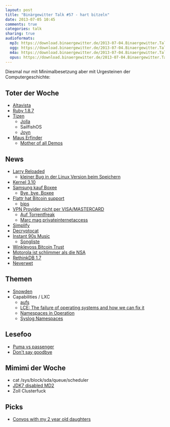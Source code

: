 ```yaml
---
layout: post
title: "Binärgewitter Talk #57 - hart bitzeln"
date: 2013-07-05 10:45
comments: true
categories: talk
sharing: true
audioformats:
  mp3: https://download.binaergewitter.de/2013-07-04.Binaergewitter.Talk.57.mp3
  ogg: https://download.binaergewitter.de/2013-07-04.Binaergewitter.Talk.57.ogg
  m4a: https://download.binaergewitter.de/2013-07-04.Binaergewitter.Talk.57.m4a
  opus: https://download.binaergewitter.de/2013-07-04.Binaergewitter.Talk.57.opus
---
```

Diesmal nur mit Minimalbesetzung aber mit Urgesteinen der Computergeschichte:

## Toter der Woche
* [Altavista](http://de.altavista.com/)
* [Ruby 1.8.7](http://www.ruby-lang.org/en/news/2013/06/30/we-retire-1-8-7/)
* [Tizen](http://www.mobilegeeks.de/betriebssystem-alternative-tizen-so-gut-wie-tot/)
    - [Jolla](http://jolla.com/)
    - SailfishOS
    - [Joyn](http://de.wikipedia.org/wiki/Joyn)
* [Maus Erfinder](http://www.ietf.org/mail-archive/web/ietf/current/msg80472.html)
    * [Mother of all Demos](https://www.youtube.com/watch?v=yJDv-zdhzMY)

## News
* [Larry Reloaded](https://www.replaygamesinc.com/)
    - [kleiner Bug in der Linux Version beim
Speichern](http://www.bitblokes.de/2013/07/leisure-suit-larry-in-the-land-of-the-lounge-lizards-reloaded-nach-speichern-und-laden-unter-linux-ist-larry-verschwunden/)
 * [Kernel 3.10](http://kernelnewbies.org/Linux_3.10)
* [Samsung kauf Boxee](http://www.heise.de/newsticker/meldung/Samsung-schluckt-Boxee-1911159.html)
    - [Bye, bye, Boxee](http://gigaom.com/2013/07/04/boxee-acquired-cloud-dvr-shutting-down-post-mortem/)
* [Flattr hat Bitcoin support](http://blog.flattr.net/2013/07/adding-bitcoin-support/)
    - [bips](http://bips.me)
* [VPN Provider nicht per VISA/MASTERCARD](http://www.mobilegeeks.de/mastercard-und-visa-verbieten-zahlungen-an-vpn-provider/)
    - [Auf Torrentfreak](http://torrentfreak.com/mastercard-and-visa-start-banning-vpn-providers-130703/)
    - [Marc mag privateinternetaccess](https://www.privateinternetaccess.com/)
* [Simplify](https://www.simplify.com/commerce/)
* [Decryptocat](http://tobtu.com/decryptocat.php)
* [Instant 90s Music](http://the90sbutton.com/)
    - [Songliste](https://gist.github.com/rb2k/d20eca0e98d90795e078/raw/ccb149d340352d11c0fa29a675cf76de4d1f8bfc/gistfile1.txt)
* [Winklevoss Bitcoin Trust](http://www.sec.gov/Archives/edgar/data/1579346/000119312513279830/d562329ds1.htm)
* [Motorola ist schlimmer als die NSA](http://www.beneaththewaves.net/Projects/Motorola_Is_Listening.html?source=hn#Analysis1)
* [RethinkDB 1.7](http://rethinkdb.com/blog/1.7-release/)
* [Neverwet](http://www.youtube.com/watch?v=DZrjXSsfxMQ&feature=player_embedded)


## Themen
*  [Snowden](http://www.heise.de/newsticker/meldung/Geruecht-um-Snowden-Boliviens-Praesident-Ueberflugrecht-verweigert-1910238.html)
* Capabilities / LXC
    * [aufs](http://de.wikipedia.org/wiki/Aufs)
    * [LCE: The failure of operating systems and how we can fix it](http://lwn.net/Articles/524952/)
    * [Namespaces in Operation](http://lwn.net/Articles/531114/)
    * [Syslog Namespaces](http://lwn.net/Articles/527342/)

## Lesefoo
* [Puma vs passenger](https://github.com/FooBarWidget/passenger/wiki/Puma-vs-Phusion-Passenger)
* [Don't say goodbye](http://www.slate.com/articles/life/a_fine_whine/2013/07/ghosting_the_irish_goodbye_the_french_leave_stop_saying_goodbye_at_parties.html)

## Mimimi der Woche
* cat /sys/block/sda/queue/scheduler
* [JDK7 disabled MD2](http://www.richardnichols.net/2012/08/arrrggh-java-security-cert-certificateexception-certificates-does-not-conform-to-algorithm-constraints/)
* Zoll Clusterfuck


## Picks
* [Convos with my 2 year old daughters](http://www.youtube.com/watch?v=B5mVN2EgKLk&feature=share)

